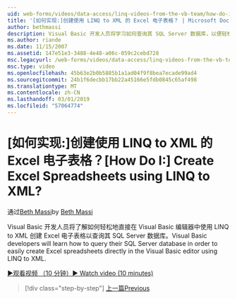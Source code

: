 ```yaml
---
uid: web-forms/videos/data-access/linq-videos-from-the-vb-team/how-do-i-create-excel-spreadsheets-using-linq-to-xml
title: '[如何实现:]创建使用 LINQ to XML 的 Excel 电子表格？ | Microsoft Docs'
author: bethmassi
description: Visual Basic 开发人员将学习如何查询其 SQL Server 数据库，以便轻松地创建 Excel 电子表格直接在 Visual Basic 编辑器中我们...
ms.author: riande
ms.date: 11/15/2007
ms.assetid: 147e51e3-3488-4e48-a06c-059c2cebd728
msc.legacyurl: /web-forms/videos/data-access/linq-videos-from-the-vb-team/how-do-i-create-excel-spreadsheets-using-linq-to-xml
msc.type: video
ms.openlocfilehash: 45b63e2b0b5885b1a1ad04f9f8bea7ecade99ad4
ms.sourcegitcommit: 24b1f6decbb17bb22a45166e5fdb0845c65af498
ms.translationtype: MT
ms.contentlocale: zh-CN
ms.lasthandoff: 03/01/2019
ms.locfileid: "57064774"
---
```

<a name="how-do-i-create-excel-spreadsheets-using-linq-to-xml"></a><span data-ttu-id="8dad1-104">[如何实现:]创建使用 LINQ to XML 的 Excel 电子表格？</span><span class="sxs-lookup"><span data-stu-id="8dad1-104">[How Do I:] Create Excel Spreadsheets using LINQ to XML?</span></span>
====================
<span data-ttu-id="8dad1-105">通过[Beth Massi](https://github.com/bethmassi)</span><span class="sxs-lookup"><span data-stu-id="8dad1-105">by [Beth Massi](https://github.com/bethmassi)</span></span>

<span data-ttu-id="8dad1-106">Visual Basic 开发人员将了解如何轻松地直接在 Visual Basic 编辑器中使用 LINQ to XML 创建 Excel 电子表格以查询其 SQL Server 数据库。</span><span class="sxs-lookup"><span data-stu-id="8dad1-106">Visual Basic developers will learn how to query their SQL Server database in order to easily create Excel spreadsheets directly in the Visual Basic editor using LINQ to XML.</span></span>

[<span data-ttu-id="8dad1-107">&#9654;观看视频 （10 分钟）</span><span class="sxs-lookup"><span data-stu-id="8dad1-107">&#9654; Watch video (10 minutes)</span></span>](https://channel9.msdn.com/Blogs/ASP-NET-Site-Videos/how-do-i-create-excel-spreadsheets-using-linq-to-xml)

> [!div class="step-by-step"]
> [<span data-ttu-id="8dad1-108">上一篇</span><span class="sxs-lookup"><span data-stu-id="8dad1-108">Previous</span></span>](how-do-i-create-xml-documents-from-sql-data.md)
